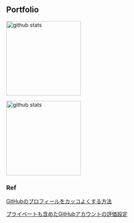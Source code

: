 ## Portfolio
<p align="left">
  <a href="https://github.com/anuraghazra/github-readme-stats">
    <img alt="github stats" height="200" src="https://dc-kuji.vercel.app/api?username=KazuakiKuji&count_private=true" />
  </a>
</p>
<p align="left">
  <a href="https://github.com/anuraghazra/github-readme-stats">
    <img alt="github stats" height="200" src="https://dc-kuji.vercel.app/api/top-langs/?username=KazuakiKuji&layout=compact" />
  </a>
</p>

### Ref

[GitHubのプロフィールをカッコよくする方法](https://zenn.dev/a_ichi1/articles/0411396e6b887d)

[プライベートも含めたGitHubアカウントの評価設定](https://chatgpt.com/share/679ad8eb-2924-800c-9521-9c3eef546932)
